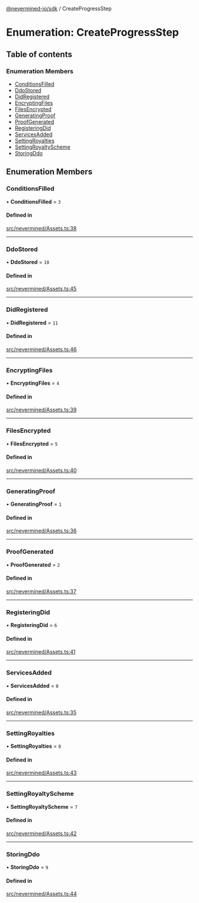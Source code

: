 [@nevermined-io/sdk](../code-reference.md) / CreateProgressStep

# Enumeration: CreateProgressStep

## Table of contents

### Enumeration Members

- [ConditionsFilled](CreateProgressStep.md#conditionsfilled)
- [DdoStored](CreateProgressStep.md#ddostored)
- [DidRegistered](CreateProgressStep.md#didregistered)
- [EncryptingFiles](CreateProgressStep.md#encryptingfiles)
- [FilesEncrypted](CreateProgressStep.md#filesencrypted)
- [GeneratingProof](CreateProgressStep.md#generatingproof)
- [ProofGenerated](CreateProgressStep.md#proofgenerated)
- [RegisteringDid](CreateProgressStep.md#registeringdid)
- [ServicesAdded](CreateProgressStep.md#servicesadded)
- [SettingRoyalties](CreateProgressStep.md#settingroyalties)
- [SettingRoyaltyScheme](CreateProgressStep.md#settingroyaltyscheme)
- [StoringDdo](CreateProgressStep.md#storingddo)

## Enumeration Members

### ConditionsFilled

• **ConditionsFilled** = `3`

#### Defined in

[src/nevermined/Assets.ts:38](https://github.com/nevermined-io/sdk-js/blob/55f88d2/src/nevermined/Assets.ts#L38)

---

### DdoStored

• **DdoStored** = `10`

#### Defined in

[src/nevermined/Assets.ts:45](https://github.com/nevermined-io/sdk-js/blob/55f88d2/src/nevermined/Assets.ts#L45)

---

### DidRegistered

• **DidRegistered** = `11`

#### Defined in

[src/nevermined/Assets.ts:46](https://github.com/nevermined-io/sdk-js/blob/55f88d2/src/nevermined/Assets.ts#L46)

---

### EncryptingFiles

• **EncryptingFiles** = `4`

#### Defined in

[src/nevermined/Assets.ts:39](https://github.com/nevermined-io/sdk-js/blob/55f88d2/src/nevermined/Assets.ts#L39)

---

### FilesEncrypted

• **FilesEncrypted** = `5`

#### Defined in

[src/nevermined/Assets.ts:40](https://github.com/nevermined-io/sdk-js/blob/55f88d2/src/nevermined/Assets.ts#L40)

---

### GeneratingProof

• **GeneratingProof** = `1`

#### Defined in

[src/nevermined/Assets.ts:36](https://github.com/nevermined-io/sdk-js/blob/55f88d2/src/nevermined/Assets.ts#L36)

---

### ProofGenerated

• **ProofGenerated** = `2`

#### Defined in

[src/nevermined/Assets.ts:37](https://github.com/nevermined-io/sdk-js/blob/55f88d2/src/nevermined/Assets.ts#L37)

---

### RegisteringDid

• **RegisteringDid** = `6`

#### Defined in

[src/nevermined/Assets.ts:41](https://github.com/nevermined-io/sdk-js/blob/55f88d2/src/nevermined/Assets.ts#L41)

---

### ServicesAdded

• **ServicesAdded** = `0`

#### Defined in

[src/nevermined/Assets.ts:35](https://github.com/nevermined-io/sdk-js/blob/55f88d2/src/nevermined/Assets.ts#L35)

---

### SettingRoyalties

• **SettingRoyalties** = `8`

#### Defined in

[src/nevermined/Assets.ts:43](https://github.com/nevermined-io/sdk-js/blob/55f88d2/src/nevermined/Assets.ts#L43)

---

### SettingRoyaltyScheme

• **SettingRoyaltyScheme** = `7`

#### Defined in

[src/nevermined/Assets.ts:42](https://github.com/nevermined-io/sdk-js/blob/55f88d2/src/nevermined/Assets.ts#L42)

---

### StoringDdo

• **StoringDdo** = `9`

#### Defined in

[src/nevermined/Assets.ts:44](https://github.com/nevermined-io/sdk-js/blob/55f88d2/src/nevermined/Assets.ts#L44)
